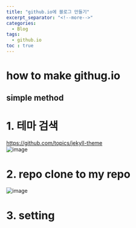 ```yaml
---
title: "github.io에 블로그 만들기"
excerpt_separator: "<!--more-->"
categories:
  - Blog
tags:
  - github.io
toc : true
---
```



# how to make githug.io
## simple method  

# 1. 테마 검색  
https://github.com/topics/jekyll-theme    
![image](https://user-images.githubusercontent.com/1435846/232599930-da4d612c-1d7b-4437-88fa-f0b56ecb8c83.png)

# 2. repo clone to my repo
![image](https://user-images.githubusercontent.com/1435846/232599820-dbb9d7e3-701b-4ea8-9220-20c1ab00d074.png)

# 3. setting    
